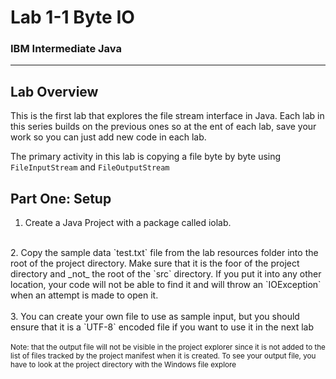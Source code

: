 # Lab 1-1 Byte IO
### IBM Intermediate Java

---

## Lab Overview

This is the first lab that explores the file stream interface in Java. Each lab in this series builds on the previous ones so at the ent of each lab, save your work so you can just add new code in each lab.

The primary activity in this lab is copying a file byte by byte using `FileInputStream` and `FileOutputStream`


## Part One: Setup

1. Create a Java Project with a package called iolab.
  <br/>
2. Copy the sample data `test.txt` file from the lab resources folder into the root of the project directory. Make sure that it is the foor of the project directory and _not_ the root of the `src` directory. If you put it into any other location, your code will not be able to find it and will throw an `IOException` when an attempt is made to open it.
  <br/>
  <br/>
3. You can create your own file to use as sample input, but you should ensure that it is a `UTF-8` encoded file if you want to use it in the next lab
  <br/>
  <br/>
<sub>Note: that the output file will not be visible in the project explorer since it is not added to the list of files tracked by the project manifest when it is created. To see your output file, you have to look at the project directory with the Windows file explore
</sub>





